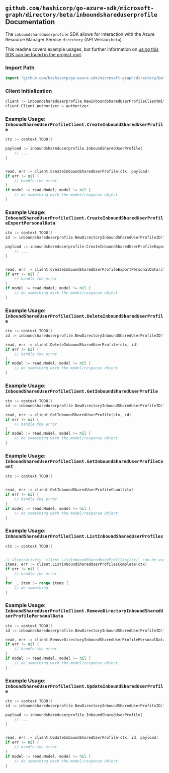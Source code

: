 
## `github.com/hashicorp/go-azure-sdk/microsoft-graph/directory/beta/inboundshareduserprofile` Documentation

The `inboundshareduserprofile` SDK allows for interaction with the Azure Resource Manager Service `directory` (API Version `beta`).

This readme covers example usages, but further information on [using this SDK can be found in the project root](https://github.com/hashicorp/go-azure-sdk/tree/main/docs).

### Import Path

```go
import "github.com/hashicorp/go-azure-sdk/microsoft-graph/directory/beta/inboundshareduserprofile"
```


### Client Initialization

```go
client := inboundshareduserprofile.NewInboundSharedUserProfileClientWithBaseURI("https://management.azure.com")
client.Client.Authorizer = authorizer
```


### Example Usage: `InboundSharedUserProfileClient.CreateInboundSharedUserProfile`

```go
ctx := context.TODO()

payload := inboundshareduserprofile.InboundSharedUserProfile{
	// ...
}


read, err := client.CreateInboundSharedUserProfile(ctx, payload)
if err != nil {
	// handle the error
}
if model := read.Model; model != nil {
	// do something with the model/response object
}
```


### Example Usage: `InboundSharedUserProfileClient.CreateInboundSharedUserProfileExportPersonalData`

```go
ctx := context.TODO()
id := inboundshareduserprofile.NewDirectoryInboundSharedUserProfileID("inboundSharedUserProfileUserIdValue")

payload := inboundshareduserprofile.CreateInboundSharedUserProfileExportPersonalDataRequest{
	// ...
}


read, err := client.CreateInboundSharedUserProfileExportPersonalData(ctx, id, payload)
if err != nil {
	// handle the error
}
if model := read.Model; model != nil {
	// do something with the model/response object
}
```


### Example Usage: `InboundSharedUserProfileClient.DeleteInboundSharedUserProfile`

```go
ctx := context.TODO()
id := inboundshareduserprofile.NewDirectoryInboundSharedUserProfileID("inboundSharedUserProfileUserIdValue")

read, err := client.DeleteInboundSharedUserProfile(ctx, id)
if err != nil {
	// handle the error
}
if model := read.Model; model != nil {
	// do something with the model/response object
}
```


### Example Usage: `InboundSharedUserProfileClient.GetInboundSharedUserProfile`

```go
ctx := context.TODO()
id := inboundshareduserprofile.NewDirectoryInboundSharedUserProfileID("inboundSharedUserProfileUserIdValue")

read, err := client.GetInboundSharedUserProfile(ctx, id)
if err != nil {
	// handle the error
}
if model := read.Model; model != nil {
	// do something with the model/response object
}
```


### Example Usage: `InboundSharedUserProfileClient.GetInboundSharedUserProfileCount`

```go
ctx := context.TODO()


read, err := client.GetInboundSharedUserProfileCount(ctx)
if err != nil {
	// handle the error
}
if model := read.Model; model != nil {
	// do something with the model/response object
}
```


### Example Usage: `InboundSharedUserProfileClient.ListInboundSharedUserProfiles`

```go
ctx := context.TODO()


// alternatively `client.ListInboundSharedUserProfiles(ctx)` can be used to do batched pagination
items, err := client.ListInboundSharedUserProfilesComplete(ctx)
if err != nil {
	// handle the error
}
for _, item := range items {
	// do something
}
```


### Example Usage: `InboundSharedUserProfileClient.RemoveDirectoryInboundSharedUserProfilePersonalData`

```go
ctx := context.TODO()
id := inboundshareduserprofile.NewDirectoryInboundSharedUserProfileID("inboundSharedUserProfileUserIdValue")

read, err := client.RemoveDirectoryInboundSharedUserProfilePersonalData(ctx, id)
if err != nil {
	// handle the error
}
if model := read.Model; model != nil {
	// do something with the model/response object
}
```


### Example Usage: `InboundSharedUserProfileClient.UpdateInboundSharedUserProfile`

```go
ctx := context.TODO()
id := inboundshareduserprofile.NewDirectoryInboundSharedUserProfileID("inboundSharedUserProfileUserIdValue")

payload := inboundshareduserprofile.InboundSharedUserProfile{
	// ...
}


read, err := client.UpdateInboundSharedUserProfile(ctx, id, payload)
if err != nil {
	// handle the error
}
if model := read.Model; model != nil {
	// do something with the model/response object
}
```
